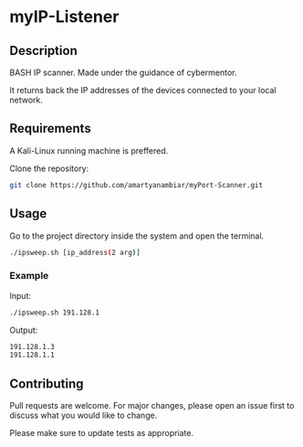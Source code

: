 # myIP-Listener
## Description
BASH IP scanner. Made under the guidance of cybermentor. 

It returns back the IP addresses of the devices connected to your local network.

## Requirements
A Kali-Linux running machine is preffered. 

Clone the repository:
```bash
git clone https://github.com/amartyanambiar/myPort-Scanner.git
```

## Usage
Go to the project directory inside the system and open the terminal.
```bash
./ipsweep.sh [ip_address(2 arg)]
```
### Example
Input:
```bash
./ipsweep.sh 191.128.1
```
Output:
```bash
191.128.1.3
191.128.1.1
```

## Contributing
Pull requests are welcome. For major changes, please open an issue first to discuss what you would like to change.

Please make sure to update tests as appropriate.

